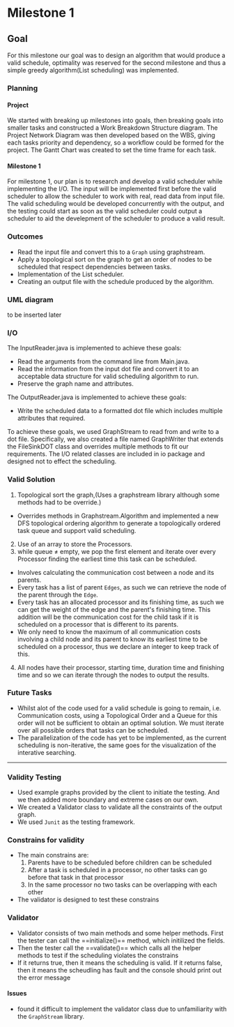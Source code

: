 # Milestone 1

## Goal
For this milestone our goal was to design an algorithm that would produce a valid schedule, optimality was reserved for the second milestone and thus a simple greedy algorithm(List scheduling) was implemented.

### Planning
#### Project
We started with breaking up milestones into goals, then breaking goals into smaller tasks and constructed a Work Breakdown Structure diagram. 
The Project Network Diagram was then developed based on the WBS, giving each tasks priority and dependency, so a workflow could be formed for the project.
The Gantt Chart was created to set the time frame for each task.

#### Milestone 1
For milestone 1, our plan is to research and develop a valid scheduler while implementing the I/O. The input will be implemented first before the valid scheduler to allow the scheduler to work with real, read data from input file. The valid scheduling would be developed concurrently with the output, and the testing could start as soon as the valid scheduler could output a scheduler to aid the develepment of the scheduler to produce a valid result.

### Outcomes
- Read the input file and convert this to a `Graph` using graphstream.
- Apply a topological sort on the graph to get an order of nodes to be scheduled that respect dependencies between tasks.
- Implementation of the List scheduler.
- Creating an output file with the schedule produced by the algorithm.

### UML diagram
to be inserted later

### I/O
The InputReader.java is implemented to achieve these goals:
- Read the arguments from the command line from Main.java. 
- Read the information from the input dot file and convert it to an acceptable data structure for valid scheduling algorithm to run.
- Preserve the graph name and attributes.

The OutputReader.java is implemented to achieve these goals:
- Write the scheduled data to a formatted dot file which includes multiple attributes that required.

To achieve these goals, we used GraphStream to read from and write to a dot file. Specifically, we also created a file named GraphWriter that extends the FileSinkDOT class and overrides multiple methods to fit our requirements. The I/O related classes are included in io package and designed not to effect the scheduling.




### Valid Solution
1. Topological sort the graph,(Uses a graphstream library although some methods had to be override.)
- Overrides methods in Graphstream.Algorithm and implemented a new DFS topological ordering algorithm to generate a topologically ordered task queue and support valid scheduling.
2. Use of an array to store the Processors.
3. while queue ≠ empty, we pop the first element and iterate over every Processor finding the earliest time this task can be scheduled.
- Involves calculating the communication cost between a node and its parents.
- Every task has a list of parent `Edges`, as such we can retrieve the node of the parent through the `Edge`.
- Every task has an allocated processor and its finishing time, as such we can get the weight of the edge and the parent's finishing time. This addition will be the communication cost for the child task if it is scheduled on a processor that is different to its parents.
- We only need to know the maximum of all communication costs involving a child node and its parent to know its earliest time to be scheduled on a processor, thus we declare an integer to keep track of this.
4. All nodes have their processor, starting time, duration time and finishing time and so we can iterate through the nodes to output the results.

### Future Tasks
- Whilst alot of the code used for a valid schedule is going to remain, i.e. Communication costs, using a Topological Order and a Queue for this order will not be sufficient to obtain an optimal solution. We must iterate over all possible orders that tasks can be scheduled.
- The parallelization of the code has yet to be implemented, as the current scheduling is non-iterative, the same goes for the visualization of the interative searching.

---
### Validity Testing
- Used example graphs provided by the client to initiate the testing. And we then added more boundary and extreme cases on our own.
- We created a Validator class to validate all the constraints of the output graph.
- We used `Junit` as the testing framework.


### Constrains for validity
- The main constrains are:
    1. Parents have to be scheduled before children can be scheduled
    2. After a task is scheduled in a processor, no other tasks can go before that task in that processor
    3. In the same processor no two tasks can be overlapping with each other
- The validator is designed to test these constrains

### Validator
- Validator consists of two main methods and some helper methods. First the tester can call the ==initialize()== method, which initilized the fields.
- Then the tester call the ==validate()==  which calls all the helper methods to test if the scheduling violates the constrains
- If it returns true, then it means the scheduling is valid. If it returns false, then it means the scheudling has fault and the console should print out the error message

#### Issues
- found it difficult to implement the validator class due to unfamiliarity with the `GraphStream` library.


